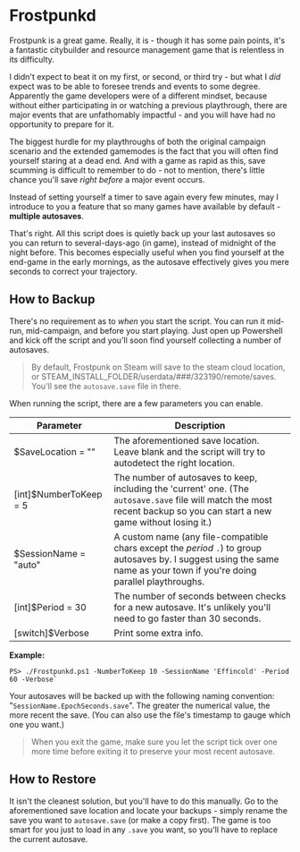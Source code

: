 # Frostpunkd

Frostpunk is a great game. Really, it is - though it has some pain points, it's a fantastic citybuilder and resource management game that is relentless in its difficulty. 

I didn't expect to beat it on my first, or second, or third try - but what I *did* expect was to be able to foresee trends and events to some degree. Apparently the game developers were of a different mindset, because without either participating in or watching a previous playthrough, there are major events that are unfathomably impactful - and you will have had no opportunity to prepare for it.

The biggest hurdle for my playthroughs of both the original campaign scenario and the extended gamemodes is the fact that you will often find yourself staring at a dead end. And with a game as rapid as this, save scumming is difficult to remember to do - not to mention, there's little chance you'll save *right before* a major event occurs.

Instead of setting yourself a timer to save again every few minutes, may I introduce to you a feature that so many games have available by default - **multiple autosaves**. 

That's right. All this script does is quietly back up your last autosaves so you can return to several-days-ago (in game), instead of midnight of the night before. This becomes especially useful when you find yourself at the end-game in the early mornings, as the autosave effectively gives you mere seconds to correct your trajectory.

## How to Backup

There's no requirement as to *when* you start the script. You can run it mid-run, mid-campaign, and before you start playing. Just open up Powershell and kick off the script and you'll soon find yourself collecting a number of autosaves.

> By default, Frostpunk on Steam will save to the steam cloud location, or STEAM_INSTALL_FOLDER/userdata/###/323190/remote/saves. You'll see the `autosave.save` file in there.

When running the script, there are a few parameters you can enable.

Parameter | Description
--- | ---
$SaveLocation = "" | The aforementioned save location. Leave blank and the script will try to autodetect the right location.
[int]$NumberToKeep = 5 | The number of autosaves to keep, including the 'current' one. (The `autosave.save` file will match the most recent backup so you can start a new game without losing it.)
$SessionName = "auto" | A custom name (any file-compatible chars except the *period* `.`) to group autosaves by. I suggest using the same name as your town if you're doing parallel playthroughs.
[int]$Period = 30 | The number of seconds between checks for a new autosave. It's unlikely you'll need to go faster than 30 seconds.
[switch]$Verbose | Print some extra info.

**Example:**

    PS> ./Frostpunkd.ps1 -NumberToKeep 10 -SessionName 'Effincold' -Period 60 -Verbose`

Your autosaves will be backed up with the following naming convention: "`SessionName.EpochSeconds.save`". The greater the numerical value, the more recent the save. (You can also use the file's timestamp to gauge which one you want.)

> When you exit the game, make sure you let the script tick over one more time before exiting it to preserve your most recent autosave.

## How to Restore

It isn't the cleanest solution, but you'll have to do this manually. Go to the aforementioned save location and locate your backups - simply rename the save you want to `autosave.save` (or make a copy first). The game is too smart for you just to load in any `.save` you want, so you'll have to replace the current autosave.
